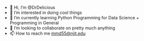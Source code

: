 - 👋 Hi, I’m @DrDelicious
- 👀 I’m interested in doing cool things
- 🌱 I’m currently learning Python Programming for Data Science + Programming in General
- 💞️ I’m looking to collaborate on pretty much anything
- 📫 How to reach me mmd55@njit.edu

<!---
DrDelicious/DrDelicious is a ✨ special ✨ repository because its `README.md` (this file) appears on your GitHub profile.
You can click the Preview link to take a look at your changes.
--->
